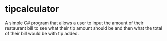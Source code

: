 # tipcalculator
A simple C# program that allows a user to input the amount of their restaurant bill to see what their tip amount should be and then what the total of their bill would be with tip added. 

